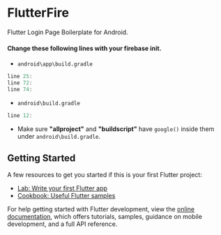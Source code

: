 # FlutterFire

Flutter Login Page Boilerplate for Android.

 #### Change these following lines with your firebase init.

 - `android\app\build.gradle`
  ```dart
  line 25:
  line 72:
  line 74:
  ```
 - `android\build.gradle`
  ```dart
  line 12:
  ```

  * Make sure **"allproject"** and **"buildscript"** have `google()` inside them under `android\build.gradle`.

## Getting Started

A few resources to get you started if this is your first Flutter project:

- [Lab: Write your first Flutter app](https://docs.flutter.dev/get-started/codelab)
- [Cookbook: Useful Flutter samples](https://docs.flutter.dev/cookbook)

For help getting started with Flutter development, view the
[online documentation](https://docs.flutter.dev/), which offers tutorials,
samples, guidance on mobile development, and a full API reference.